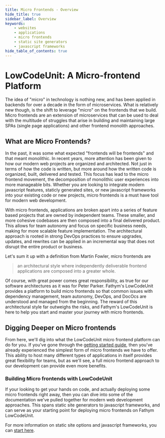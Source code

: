 ```yaml
---
title: Micro Frontends - Overview
hide_title: true
sidebar_label: Overview
keywords:
    - websites
    - applications
    - micro frontends
    - static site generators
    - javascript frameworks
hide_table_of_contents: true
---
```


# LowCodeUnit: A Micro-frontend Platform

The idea of "micro" in technology is nothing new, and has been applied in backends for over a decade in the form of microservices.  What is relatively new though, is the shift to leverage "micro" on the frontends that we build.  Micro frontends are an extension of microservices that can be used to deal with the multitude of struggles that arise in building and maintaining large SPAs (single page applications) and other frontend monolith approaches.

## What are Micro Frontends?

In the past, it was some what expected "frontends will be frontends" and that meant monolithic.  In recent years, more attention has been given to how our modern web projects are organized and architected.  Not just in terms of how the code is written, but more around how the written code is organized, built, delivered and tested.  This focus has lead to the micro frontend movement, the decomposition of monolithic user experiences into more manageable bits.  Whether you are looking to integrate modern javascript features, staticly generated sites, or new javascript frameworks into your existing code or new projects, micro frontends is a must have tool for modern web development.  

With micro frontends, applications are broken apart into a series of feature based projects that are owned by independent teams.  These smaller, and more cohesive codebases are then composed into a final delivered product.  This allows for team autonomy and focus on specific business needs, making for more scalable feature implementation.  The architectural approach is rooted in strong DevOps practices to ensure upgrades, updates, and rewrites can be applied in an incremental way that does not disrupt the entire product or business.  

Let's sum it up with a definition from Martin Fowler, micro frontends are

> an architectural style where independently deliverable frontend applications are composed into a greater whole.

Of course, with great power comes great responsibility, as true for our software architectures as it was for Peter Parker.  Fathym's LowCodeUnit provides a platform to build micro frontends so that common issues with dependency management, team autonomy, DevOps, and DocOcs are understood and managed from the beginning.  The reward of this architectural style far outweighs the risks, and Fathym's LowCodeUnit is here to help you start and master your journey with micro frontends.

## Digging Deeper on Micro frontends

From here, we'll dig into what the LowCodeUnit micro frontend platform can do for you.  If you've gone through the [getting started guide](../../getting-started/setup), then you've already experienced the simplest form of micro frontends we have to offer.  This ability to host many different types of applications in itself provides great flexibility for teams, but as we'll see, a full micro frontend approach to our development can provide even more benefits.

<!--![LowCodeUnit Diagram](/img/lowcodeunit-diagram.png) -->

### Building Micro frontends with LowCodeUnit

If your looking to get your hands on code, and actually deploying some micro frontends right away, then you can dive into some of the documentation we've pulled together for modern web development approaches.  This spans static site generators to javascript frameworks, and can serve as your starting point for deploying micro frontends on Fathym LowCodeUnit. 

For more information on static site options and javascript frameworks, you can [start here](../static-vs-framework/overview).
